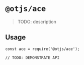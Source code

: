 # `@otjs/ace`

> TODO: description

## Usage

```
const ace = require('@otjs/ace');

// TODO: DEMONSTRATE API
```
